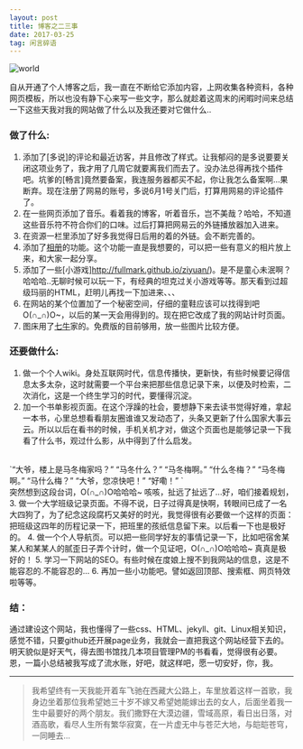 ```yaml
---
layout: post
title: 博客之二三事
date: 2017-03-25
tag: 闲言碎语
---
```


![world](http://omjh2j5h3.bkt.clouddn.com/2017-03-25.png)

自从开通了个人博客之后，我一直在不断给它添加内容，上网收集各种资料，各种网页模板，所以也没有静下心来写一些文字，那么就趁着这周末的闲暇时间来总结一下这些天我对我的网站做了什么以及我还要对它做什么..
<br>

### 做了什么:

 1. 添加了[多说]的评论和最近访客，并且修改了样式。让我郁闷的是多说要要关闭这项业务了，我才用了几周它就要离我们而去了。没办法总得再找个插件吧。坑爹的[畅言]竟然要备案，我连服务器都买不起，你让我怎么备案啊...果断弃。现在注册了网易的账号，多说6月1号关门后，打算用网易的评论插件了。
 2. 在一些网页添加了音乐。看着我的博客，听着音乐，岂不美哉？哈哈，不知道这些音乐符不符合你们的口味。过后打算把网易云的外链播放器加入进来。
 3. 在资源一栏里添加了好多我觉得日后用的着的外链。会不断完善的。
 4. 添加了[相册](http://fullmark.github.io/photos/)的功能。这个功能一直是我想要的，可以把一些有意义的相片放上来，和大家一起分享。
 5. 添加了一些[小游戏]http://fullmark.github.io/ziyuan/)。是不是童心未泯啊？哈哈哈..无聊时候可以玩一下，有经典的坦克过关小游戏等等。那天看到过超级玛丽的HTML，赶明儿再找一下加进来、、、
 6. 在网站的某个位置加了一个秘密空间，仔细的童鞋应该可以找得到吧O(∩_∩)O~，以后的某一天会用得到的。现在把它改成了我的网站计时页面。
 7. 图床用了[七牛](https://portal.qiniu.com/signup?code=3lfl9quhqj902)家的。免费版的目前够用，放一些图片比较方便。

### 还要做什么:
 1. 做一个个人wiki。身处互联网时代，信息传播快，更新快，有些时候要记得信息太多太杂，这时就需要一个平台来把那些信息记录下来，以便及时检索，二次消化，这是一个终生学习的时代，要懂得沉淀。
 2. 加一个书单影视页面。在这个浮躁的社会，要想静下来去读书觉得好难，拿起一本书，心里总想看看朋友圈谁谁又发动态了，头条又更新了什么国家大事云云。所以以后在看书的时候，手机关机才对，做这个页面也是能够记录一下我看了什么书，观过什么影，从中得到了什么启发。
<br>
  `“大爷，楼上是马冬梅家吗？” “马冬什么？” “马冬梅啊。” “什么冬梅？” “马冬梅啊。” “马什么梅？” “大爷，您凉快吧！”
 “好嘞！” `
 <br>突然想到这段台词，O(∩_∩)O哈哈哈~ 咳咳，扯远了扯远了...好，咱们接着规划，
3. 做一个大学班级记录页面。不得不说，日子过得真是快啊，转眼间已成了一名大四狗了，为了纪念这段腐朽又美好的时光，我觉得很有必要做一个这样的页面：把班级这四年的历程记录一下，把班里的孩纸信息留下来。以后看一下也是极好的。
4. 做一个个人导航页。可以把一些同学好友的事情记录一下，比如吧宿舍某某人和某某人的腻歪日子弄个计时，做一个见证吧，O(∩_∩)O哈哈哈~ 真真是极好的！
5. 学习一下网站的SEO。有些时候在度娘上搜不到我网站的信息，这是不能容忍的.不能容忍的...
6. 再加一些小功能吧。譬如返回顶部、搜索框、网页特效啦等等。

### 结：
通过建设这个网站，我也懂得了一些css、HTML、jekyll、git、Linux相关知识，感觉不错，只要github还开展page业务，我就会一直把我这个网站经营下去的。
<br>明天貌似是好天气，得去图书馆找几本项目管理PM的书看看，觉得很有必要。
<br>
恩，一篇小总结被我写成了流水账，好吧，就这样吧，愿一切安好，你，我。
    
----------
> 我希望终有一天我能开着车飞驰在西藏大公路上，车里放着这样一首歌，我身边坐着那位我希望她三十岁不嫁又希望她能嫁出去的女人，后面坐着我一生中最要好的两个朋友。我们撒野在大漠边疆，雪域高原，看日出日落，对酒高歌，看尽人生所有繁华寂寞，在一片虚无中与苍茫大地，与皑皑苍穹，一同睡去...
<br>

